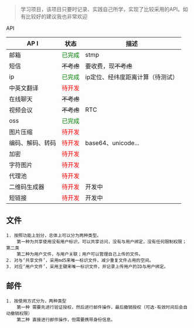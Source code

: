 
> 学习项目，该项目只要时记录、实践自己所学，实现了比较采用的API。如有比较好的建议我也非常欢迎

API

| AP I| 状态 | 描述 |
|---|---|---|
|邮箱|<span style='color:green'><span style='color:green'>已完成</span></span>|stmp|
|短信|<del>不考虑</del>|要收费，现<del>不考虑</del>|
|ip|<span style='color:green'>已完成</span>|ip定位、经纬度距离计算（待测试）|
|中英文翻译|<span style='color:red'>待开发</span>||
|在线聊天|<del>不考虑</del>||
|视频会议|<del>不考虑</del>|RTC|
|oss|<span style='color:green'>已完成</span>||
|图片压缩|<span style='color:red'>待开发</span>||
|编码、解码、转码|<span style='color:red'>待开发</span>|base64、unicode...|
|加密|<span style='color:red'>待开发</span>||
|字符图片|<span style='color:red'>待开发</span>||
|代理池|<span style='color:red'>待开发</span>||
|二维码生成器|<span style='color:red'>待开发</span>|开发中|
|短链接|<span style='color:red'>待开发</span>|开发中|

## 文件
    1. 按照功能上划分，总体上可以分为两种类型。
        第一种为共享使用没有用户标识，可以共享访问，没有与用户绑定，没有任何限制权限；第二类
        第二种为用户文件，与用户关联；用户可以管理自己上传的文件。
    2. 对与‘共享文件’，采用md5来唯一标识文件，减少重复文件占用的空间。
    3. 对应‘用户文件’，采用主键来唯一标识文件，并记录上传用户的ID与用户绑定。

## 邮件
    1. 按使用方式分为，两种类型
        第一种 需要先进行验证授权，然后进行邮件操作，最后撤销授权（可选-有效时间后会自动撤销权限）
        第二种 直接进行邮件操作，但需要携带身份信息。
